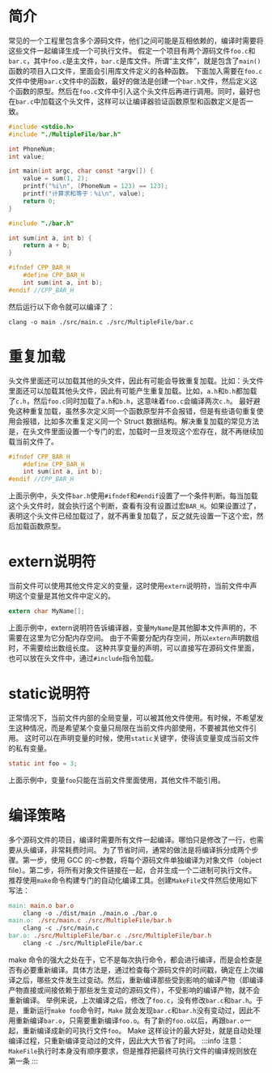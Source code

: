 # 简介
常见的一个工程里包含多个源码文件，他们之间可能是互相依赖的，编译时需要将这些文件一起编译生成一个可执行文件。
假定一个项目有两个源码文件`foo.c`和`bar.c`，其中`foo.c`是主文件，`bar.c`是库文件。所谓“主文件”，就是包含了`main()`函数的项目入口文件，里面会引用库文件定义的各种函数。
下面加入需要在`foo.c`文件中使用`bar.c`文件中的函数，最好的做法是创建一个`bar.h`文件，然后定义这个函数的原型。然后在`foo.c`文件中引入这个头文件后再进行调用。同时，最好也在`bar.c`中加载这个头文件，这样可以让编译器验证函数原型和函数定义是否一致。
```c
#include <stdio.h>
#include "./MultipleFile/bar.h"

int PhoneNum;
int value;

int main(int argc, char const *argv[]) {
    value = sum(1, 2);
    printf("%i\n", (PhoneNum = 123) == 123);
    printf("计算求和等于：%i\n", value);
    return 0;
}
```
```c
#include "./bar.h"

int sum(int a, int b) {
    return a + b;
}

```
```c
#ifndef CPP_BAR_H
	#define CPP_BAR_H
	int sum(int a, int b);
#endif //CPP_BAR_H


```
然后运行以下命令就可以编译了：
```shell
clang -o main ./src/main.c ./src/MultipleFile/bar.c   
```
# 重复加载
头文件里面还可以加载其他的头文件，因此有可能会导致重复加载。比如：头文件里面还可以加载其他头文件，因此有可能产生重复加载。比如，`a.h`和`b.h`都加载了`c.h`，然后`foo.c`同时加载了`a.h`和`b.h`，这意味着`foo.c`会编译两次`c.h`。
最好避免这种重复加载，虽然多次定义同一个函数原型并不会报错，但是有些语句重复使用会报错，比如多次重复定义同一个 Struct 数据结构。解决重复加载的常见方法是，在头文件里面设置一个专门的宏，加载时一旦发现这个宏存在，就不再继续加载当前文件了。
```c
#ifndef CPP_BAR_H
    #define CPP_BAR_H
    int sum(int a, int b);
#endif //CPP_BAR_H
```
上面示例中，头文件`bar.h`使用`#ifndef`和`#endif`设置了一个条件判断。每当加载这个头文件时，就会执行这个判断，查看有没有设置过宏`BAR_H`。如果设置过了，表明这个头文件已经加载过了，就不再重复加载了，反之就先设置一下这个宏，然后加载函数原型。
# extern说明符
当前文件可以使用其他文件定义的变量，这时使用`extern`说明符，当前文件中声明这个变量是其他文件中定义的。
```c
extern char MyName[];
```
上面示例中，extern说明符告诉编译器，变量`MyName`是其他脚本文件声明的，不需要在这里为它分配内存空间。
由于不需要分配内存空间，所以`extern`声明数组时，不需要给出数组长度。
这种共享变量的声明，可以直接写在源码文件里面，也可以放在头文件中，通过`#include`指令加载。
# static说明符
正常情况下，当前文件内部的全局变量，可以被其他文件使用。有时候，不希望发生这种情况，而是希望某个变量只局限在当前文件内部使用，不要被其他文件引用。
这时可以在声明变量的时候，使用`static`关键字，使得该变量变成当前文件的私有变量。
```c
static int foo = 3;
```
上面示例中，变量`foo`只能在当前文件里面使用，其他文件不能引用。
# 编译策略
多个源码文件的项目，编译时需要所有文件一起编译。哪怕只是修改了一行，也需要从头编译，非常耗费时间。
为了节省时间，通常的做法是将编译拆分成两个步骤。第一步，使用 GCC 的-c参数，将每个源码文件单独编译为对象文件（object file）。第二步，将所有对象文件链接在一起，合并生成一个二进制可执行文件。
推荐使用`make`命令构建专门的自动化编译工具。创建`MakeFile`文件然后使用如下写法：
```makefile
main: main.o bar.o
	clang -o ./dist/main ./main.o ./bar.o
main.o: ./src/main.c ./src/MultipleFile/bar.h
	clang -c ./src/main.c
bar.o: ./src/MultipleFile/bar.c ./src/MultipleFile/bar.h
	clang -c ./src/MultipleFile/bar.c
```
make 命令的强大之处在于，它不是每次执行命令，都会进行编译，而是会检查是否有必要重新编译。具体方法是，通过检查每个源码文件的时间戳，确定在上次编译之后，哪些文件发生过变动。然后，重新编译那些受到影响的编译产物（即编译产物直接或间接依赖于那些发生变动的源码文件），不受影响的编译产物，就不会重新编译。
举例来说，上次编译之后，修改了`foo.c`，没有修改`bar.c`和`bar.h`。于是，重新运行`make foo`命令时，`Make` 就会发现`bar.c`和`bar.h`没有变动过，因此不用重新编译`bar.o`，只需要重新编译`foo.o`。有了新的`foo.o`以后，再跟`bar.o`一起，重新编译成新的可执行文件`foo`。
Make 这样设计的最大好处，就是自动处理编译过程，只重新编译变动过的文件，因此大大节省了时间。
:::info
注意：`MakeFile`执行时本身没有顺序要求，但是推荐把最终可执行文件的编译规则放在第一条
:::



